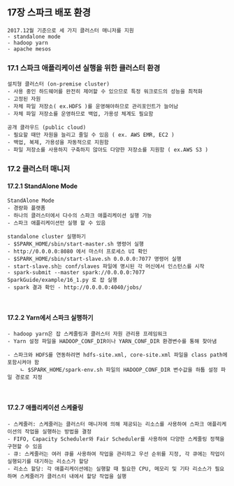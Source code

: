 
## 17장 스파크 배포 환경

```commandline
2017.12월 기준으로 세 가지 클러스터 매니저를 지원
- standalone mode
- hadoop yarn
- apache mesos
```

### 17.1 스파크 애플리케이션 실행을 위한 클러스터 환경

```commandline
설치형 클러스터 (on-premise cluster)
- 사용 중인 하드웨어를 완전히 제어할 수 있으므로 특정 워크로드의 성능을 최적화
- 고정된 자원 
- 자체 파일 저장소( ex.HDFS )를 운영해야하므로 관리포인트가 늘어남
- 자체 파일 저장소를 운영하므로 백업, 가용성 체계도 필요함

공개 클라우드 (public cloud)
- 필요할 때만 자원을 늘리고 줄일 수 있음 ( ex. AWS EMR, EC2 )
- 백업, 복제, 가용성을 자동적으로 지원함
- 파일 저장소를 사용하지 구축하지 않아도 다양한 저장소를 지원함 ( ex.AWS S3 )
```

### 17.2 클러스터 매니저

#### 17.2.1 StandAlone Mode
```commandline
StandAlone Mode
- 경량화 플랫폼
- 하나의 클러스터에서 다수의 스파크 애플리케이션 실행 가능
- 스파크 애플리케이션만 실행 할 수 있음

standalone cluster 실행하기
- $SPARK_HOME/sbin/start-master.sh 명령어 실행
- http://0.0.0.0:8080 에서 마스터 프로세스 UI 확인
- $SPARK_HOME/sbin/start-slave.sh 0.0.0.0:7077 명령어 실행
- start-slave.sh는 conf/slaves 파일에 명시된 각 머신에서 인스턴스를 시작
- spark-submit --master spark://0.0.0.0:7077 SparkGuide/example/16_1.py 로 잡 실행
- spark 결과 확인 - http://0.0.0.0:4040/jobs/ 
```
<br/>

#### 17.2.2 Yarn에서 스파크 실행하기
```commandline
- hadoop yarn은 잡 스케줄링과 클러스터 자원 관리용 프레임워크
- Yarn 설정 파일을 HADOOP_CONF_DIR이나 YARN_CONF_DIR 환경변수를 통해 찾아냄

- 스파크와 HDFS를 연동하려면 hdfs-site.xml, core-site.xml 파일을 class path에 포함시켜야 함
    ㄴ $SPARK_HOME/spark-env.sh 파일의 HADOOP_CONF_DIR 변수값을 하툽 설정 파일 경로로 지정
```
<br/>

#### 17.2.7 애플리케이션 스케줄링
```commandline
- 스케줄러: 스케줄러는 클러스터 매니저에 의해 제공되는 리소스를 사용하여 스파크 애플리케이션의 작업을 실행하는 방법을 결정
- FIFO, Capacity Scheduler와 Fair Scheduler를 사용하여 다양한 스케줄링 정책을 구현할 수 있음
- 큐: 스케줄러는 여러 큐를 사용하여 작업을 관리하고 우선 순위를 지정, 각 큐에는 작업이 실행되기를 대기하는 리소스가 할당 
- 리소스 할당: 각 애플리케이션에는 실행할 때 필요한 CPU, 메모리 및 기타 리소스가 필요하며 스케줄러가 클러스터 내에서 할당 작업을 실행
```
